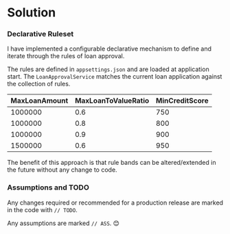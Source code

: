 # Solution

### Declarative Ruleset
I have implemented a configurable declarative mechanism to define and iterate through the rules of loan approval.

The rules are defined in `appsettings.json` and are loaded at application start. The `LoanApprovalService` matches
the current loan application against the collection of rules.



|MaxLoanAmount|MaxLoanToValueRatio|MinCreditScore|
|-------------|-------------------|--------------|
|1000000      |0.6                |750           |
|1000000      |0.8                |800           |
|1000000      |0.9                |900           |
|1500000      |0.6                |950           |


The benefit of this approach is that rule bands can be altered/extended in the future without any change to code.


### Assumptions and TODO
Any changes required or recommended for a production release are marked in the code with `// TODO`.

Any assumptions are marked `// ASS`. 😊

